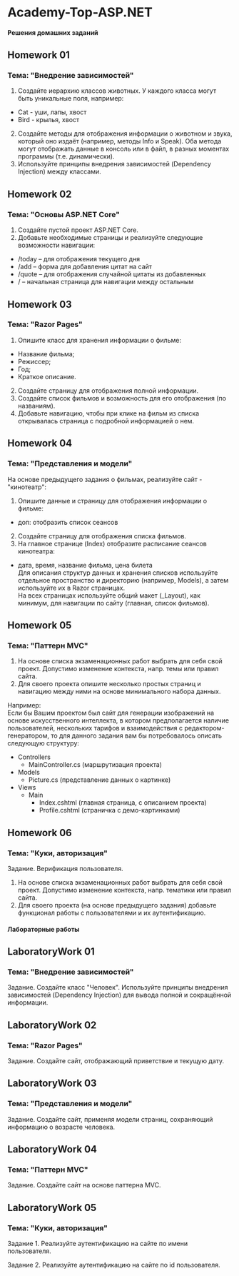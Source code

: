# Academy-Top-ASP.NET

#### Решения домашних заданий

## Homework 01

### Тема: "Внедрение зависимостей"

1. Создайте иерархию классов животных. У каждого класса могут быть уникальные поля, например:
- Cat - уши, лапы, хвост
- Bird - крылья, хвост
2. Создайте методы для отображения информации о животном и звука, который оно издаёт (например, методы Info и Speak). Оба метода могут отображать данные в консоль или в файл, в разных моментах программы (т.е. динамически).
3. Используйте принципы внедрения зависимостей (Dependency Injection) между классами.

## Homework 02

### Тема: "Основы ASP.NET Core"

1. Создайте пустой проект ASP.NET Core.
2. Добавьте необходимые страницы и реализуйте следующие возможности навигации:
- /today – для отображения текущего дня
- /add – форма для добавления цитат на сайт
- /quote – для отображения случайной цитаты из добавленных
- / – начальная страница для навигации между остальным

## Homework 03

### Тема: "Razor Pages"

1. Опишите класс для хранения информации о фильме:
- Название фильма;
- Режиссер;
- Год;
- Краткое описание.
2. Создайте страницу для отображения полной информации.
3. Создайте список фильмов и возможность для его отображения (по названиям).
4. Добавьте навигацию, чтобы при клике на фильм из списка открывалась страница с подробной информацией о нем.

## Homework 04

### Тема: "Представления и модели"

На основе предыдущего задания о фильмах, реализуйте сайт - "кинотеатр":
1. Опишите данные и страницу для отображения информации о фильме:
- доп: отобразить список сеансов
2. Создайте страницу для отображения списка фильмов.
3. На главное странице (Index) отобразите расписание сеансов кинотеатра:
- дата, время, название фильма, цена билета    
Для описания структур данных и хранения списков используйте отдельное пространство и директорию (например, Models), а затем используйте их в Razor страницах.    
На всех страницах используйте общий макет (_Layout), как минимум, для навигации по сайту (главная, список фильмов).

## Homework 05

### Тема: "Паттерн MVC"

1. На основе списка экзаменационных работ выбрать для себя свой проект. Допустимо изменение контекста, напр. темы или правил сайта.
2. Для своего проекта опишите несколько простых страниц и навигацию между ними на основе минимального набора данных.

Например:    
Если бы Вашим проектом был сайт для генерации изображений на основе искусственного интеллекта, в котором предполагается наличие пользователей, нескольких тарифов и взаимодействия с редактором-генератором, то для данного задания вам бы потребовалось описать следующую структуру:
- Controllers
  - MainController.cs (маршрутизация проекта)
- Models
  - Picture.cs (представление данных о картинке)
- Views
  - Main
    - Index.cshtml (главная страница, с описанием проекта)
    - Profile.cshtml (страничка с демо-картинками)

## Homework 06

### Тема: "Куки, авторизация"

Задание. Верификация пользователя.
1. На основе списка экзаменационных работ выбрать для себя свой проект. Допустимо изменение контекста, напр. тематики или правил сайта.
2. Для своего проекта (на основе предыдущего задания) добавьте функционал работы с пользователями и их аутентификацию.

#### Лабораторные работы

## LaboratoryWork 01

### Тема: "Внедрение зависимостей"

Задание. Создайте класс "Человек". Используйте принципы внедрения зависимостей (Dependency Injection) для вывода полной и сокращённой информации.

## LaboratoryWork 02

### Тема: "Razor Pages"

Задание. Создайте сайт, отображающий приветствие и текущую дату.

## LaboratoryWork 03

### Тема: "Представления и модели"

Задание. Создайте сайт, применяя модели страниц, сохраняющий информацию о возрасте человека.

## LaboratoryWork 04

### Тема: "Паттерн MVC"

Задание. Создайте сайт на основе паттерна MVC.

## LaboratoryWork 05

### Тема: "Куки, авторизация"

Задание 1. Реализуйте аутентификацию на сайте по имени пользователя.

Задание 2. Реализуйте аутентификацию на сайте по id пользователя.
